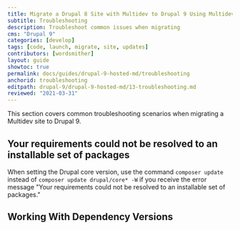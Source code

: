 ```yaml
---
title: Migrate a Drupal 8 Site with Multidev to Drupal 9 Using Multidev
subtitle: Troubleshooting
description: Troubleshoot common issues when migrating
cms: "Drupal 9"
categories: [develop]
tags: [code, launch, migrate, site, updates]
contributors: [wordsmither]
layout: guide
showtoc: true
permalink: docs/guides/drupal-9-hosted-md/troubleshooting
anchorid: troubleshooting
editpath: drupal-9/drupal-9-hosted-md/13-troubleshooting.md
reviewed: "2021-03-31"
---
```


This section covers common troubleshooting scenarios when migrating a Multidev site to Drupal 9.

## Your requirements could not be resolved to an installable set of packages

When setting the Drupal core version, use the command `composer update` instead of `composer update drupal/core* -W` if you receive the error message "Your requirements could not be resolved to an installable set of packages."

## Working With Dependency Versions

<Partial file="composer-updating.md" />

<Partial file="drupal-9/troubleshooting.md" />
